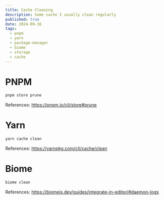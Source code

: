 ```yaml
---
title: Cache Cleaning
description: Some cache I usually clean regularly
published: true
date: 2024-09-16
tags:
  - pnpm
  - yarn
  - package-manager
  - biome
  - storage
  - cache
---
```


# PNPM

```bash
pnpm store prune
```

References: https://pnpm.io/cli/store#prune

# Yarn

```bash
yarn cache clean
```

References: https://yarnpkg.com/cli/cache/clean

# Biome

```bash
biome clean
```

References: https://biomejs.dev/guides/integrate-in-editor/#daemon-logs

